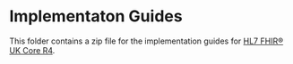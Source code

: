 # Implementaton Guides

This folder contains a zip file for the implementation guides for [HL7 FHIR® UK Core R4]((https://simplifier.net/HL7FHIRUKCoreR4/~guides)).